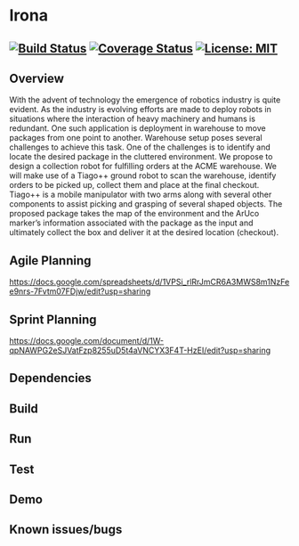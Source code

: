 # Irona
[![Build Status](https://travis-ci.org/kartikmadhira1/irona.svg?branch=master)](https://travis-ci.org/kartikmadhira1/irona)
[![Coverage Status](https://coveralls.io/repos/github/kartikmadhira1/irona/badge.svg?branch=master)](https://coveralls.io/github/kartikmadhira1/irona?branch=master)
[![License: MIT](https://img.shields.io/badge/License-MIT-yellow.svg)](https://opensource.org/licenses/MIT)
---

## Overview
With the advent of technology the emergence of robotics industry is quite evident. As the industry is
evolving efforts are made to deploy robots in situations where the interaction of heavy machinery and
humans is redundant. One such application is deployment in warehouse to move packages from one point
to another. Warehouse setup poses several challenges to achieve this task. One of the challenges is to
identify and locate the desired package in the cluttered environment.
We propose to design a collection robot for fulfilling orders at the ACME warehouse. We will make use
of a Tiago++ ground robot to scan the warehouse, identify orders to be picked up, collect them and
place at the final checkout. Tiago++ is a mobile manipulator with two arms along with several other
components to assist picking and grasping of several shaped objects. The proposed package takes the
map of the environment and the ArUco marker’s information associated with the package as the input
and ultimately collect the box and deliver it at the desired location (checkout).


## Agile Planning
https://docs.google.com/spreadsheets/d/1VPSi_rlRrJmCR6A3MWS8m1NzFee9nrs-7Fvtm07FDjw/edit?usp=sharing

## Sprint Planning
https://docs.google.com/document/d/1W-qpNAWPG2eSJVatFzp8255uD5t4aVNCYX3F4T-HzEI/edit?usp=sharing

## Dependencies

## Build

## Run

## Test

## Demo

## Known issues/bugs
